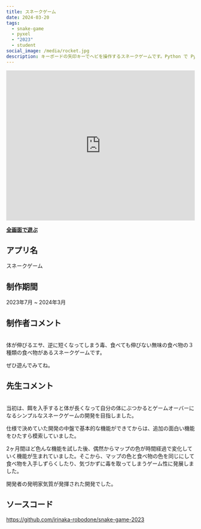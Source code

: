 ```yaml
---
title: スネークゲーム
date: 2024-03-20
tags:
  - snake-game
  - pyxel
  - "2023"
  - student
social_image: /media/rocket.jpg
description: キーボードの矢印キーでヘビを操作するスネークゲームです。Python で Pyxel というゲーム開発エンジンを使って開発しました。スマートフォンで遊べます。
---
```


<iframe src="https://irinaka-robodone.github.io/snake-game-2023/snake-game-2023" width="100%" height="400px" frameborder="0" scrolling="no"></iframe>

<b>[全画面で遊ぶ](https://irinaka-robodone.github.io/snake-game-2023/snake-game-2023)</b>

## アプリ名
スネークゲーム

## 制作期間
2023年7月 ~ 2024年3月

## 制作者コメント
<br>
体が伸びるエサ、逆に短くなってしまう毒、食べても伸びない無味の食べ物の３種類の食べ物があるスネークゲームです。

ぜひ遊んでみてね。

## 先生コメント
<br>
当初は、餌を入手すると体が長くなって自分の体にぶつかるとゲームオーバーになるシンプルなスネークゲームの開発を目指しました。

仕様で決めていた開発の中盤で基本的な機能ができてからは、追加の面白い機能をひたすら模索していました。

2ヶ月間ほど色んな機能を試した後、偶然からマップの色が時間経過で変化していく機能が生まれていました。そこから、マップの色と食べ物の色を同じにして食べ物を入手しずらくしたり、気づかずに毒を取ってしまうゲーム性に発展しました。

開発者の発明家気質が発揮された開発でした。

## ソースコード
https://github.com/irinaka-robodone/snake-game-2023